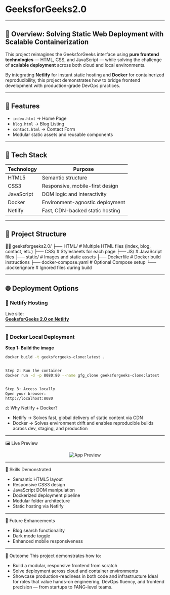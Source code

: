 # GeeksforGeeks2.0 

---

## 🚀 Overview: Solving Static Web Deployment with Scalable Containerization

This project reimagines the GeeksforGeeks interface using **pure frontend technologies** — HTML, CSS, and JavaScript — while solving the challenge of **scalable deployment** across both cloud and local environments.

By integrating **Netlify** for instant static hosting and **Docker** for containerized reproducibility, this project demonstrates how to bridge frontend development with production-grade DevOps practices.

---

## 📄 Features

- `index.html` → Home Page  
- `blog.html` → Blog Listing  
- `contact.html` → Contact Form  
- Modular static assets and reusable components

---

## 🧰 Tech Stack

| Technology | Purpose                          |
|------------|----------------------------------|
| HTML5      | Semantic structure               |
| CSS3       | Responsive, mobile-first design  |
| JavaScript | DOM logic and interactivity      |
| Docker     | Environment-agnostic deployment  |
| Netlify    | Fast, CDN-backed static hosting  |

---

## 📁 Project Structure


geeksforgeeks2.0/ ├── HTML/               # Multiple HTML files (index, blog, contact, etc.) ├── CSS/                # Stylesheets for each page ├── JS/                 # JavaScript files ├── static/             # Images and static assets ├── Dockerfile          # Docker build instructions ├── docker-compose.yaml # Optional Compose setup └── .dockerignore       # Ignored files during build

---

## 🌐 Deployment Options

### 🔗 Netlify Hosting

Live site:  
**[GeeksforGeeks 2.0 on Netlify](https://jasonchristian.netlify.app/)**

---

### 🐳 Docker Local Deployment

**Step 1: Build the image**

```bash
docker build -t geeksforgeeks-clone:latest .


Step 2: Run the container
docker run -d -p 8080:80 --name gfg_clone geeksforgeeks-clone:latest


Step 3: Access locally
Open your browser:
http://localhost:8080
 ```


⚖️ Why Netlify + Docker?
- Netlify → Solves fast, global delivery of static content via CDN
- Docker → Solves environment drift and enables reproducible builds across dev, staging, and production

---

🖼️ Live Preview
<p align="center"><img src="https://media.geeksforgeeks.org/wp-content/uploads/20240301133213/2024-03-0113-27-29online-video-cuttercom-ezgifcom-video-to-gif-converter.gif" alt="App Preview" /></p>

---

🧠 Skills Demonstrated
- Semantic HTML5 layout
- Responsive CSS3 design
- JavaScript DOM manipulation
- Dockerized deployment pipeline
- Modular folder architecture
- Static hosting via Netlify

---

🔧 Future Enhancements
- Blog search functionality
- Dark mode toggle
- Enhanced mobile responsiveness

---

🏁 Outcome
This project demonstrates how to:
- Build a modular, responsive frontend from scratch
- Solve deployment across cloud and container environments
- Showcase production-readiness in both code and infrastructure
Ideal for roles that value hands-on engineering, DevOps fluency, and frontend precision — from startups to FANG-level teams.
